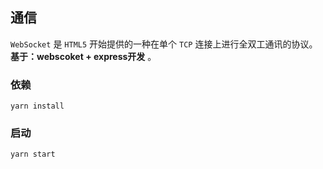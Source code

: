 ## 通信
`WebSocket` 是 `HTML5` 开始提供的一种在单个 `TCP` 连接上进行全双工通讯的协议。   
**基于：webscoket + express开发**  。

### 依赖
    yarn install

### 启动
    yarn start